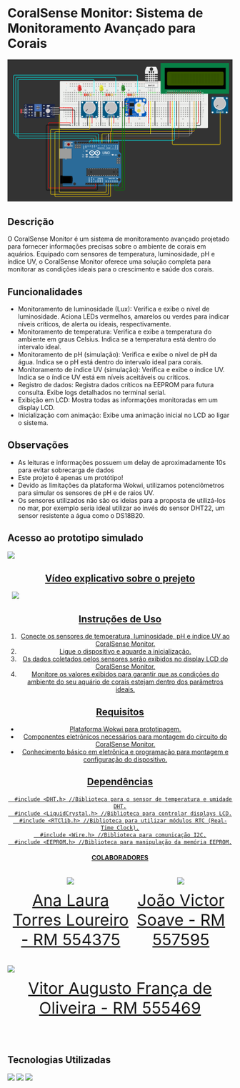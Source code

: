 # CoralSense Monitor: Sistema de Monitoramento Avançado para Corais

![Imagem do CoralSense Monitor](./img/circuito.png)

## Descrição

O CoralSense Monitor é um sistema de monitoramento avançado projetado para fornecer informações precisas sobre o ambiente de corais em aquários. Equipado com sensores de temperatura, luminosidade, pH e índice UV, o CoralSense Monitor oferece uma solução completa para monitorar as condições ideais para o crescimento e saúde dos corais.

## Funcionalidades
- Monitoramento de luminosidade (Lux): Verifica e exibe o nível de luminosidade. Aciona LEDs vermelhos, amarelos ou verdes para indicar níveis críticos, de alerta ou ideais, respectivamente.
- Monitoramento de temperatura: Verifica e exibe a temperatura do ambiente em graus Celsius. Indica se a temperatura está dentro do intervalo ideal.
- Monitoramento de pH (simulação): Verifica e exibe o nível de pH da água. Indica se o pH está dentro do intervalo ideal para corais.
- Monitoramento de índice UV (simulação): Verifica e exibe o índice UV. Indica se o índice UV está em níveis aceitáveis ou críticos.
- Registro de dados: Registra dados críticos na EEPROM para futura consulta. Exibe logs detalhados no terminal serial.
- Exibição em LCD: Mostra todas as informações monitoradas em um display LCD.
- Inicialização com animação: Exibe uma animação inicial no LCD ao ligar o sistema.

## Observações
- As leituras e informações possuem um delay de aproximadamente 10s para evitar sobrecarga de dados
- Este projeto é apenas um protótipo!
- Devido as limitações da plataforma Wokwi, utilizamos potenciômetros para simular os sensores de pH e de raios UV.
- Os sensores utilizados não são os ideias para a proposta de utilizá-los no mar, por exemplo seria ideal utilizar ao invés do sensor DHT22, um sensor resistente a água como o DS18B20.

## Acesso ao prototipo simulado
<a href="//wokwi.com/projects/399722316556201985" target="_blank" style="text-align: center; margin-right: 10px;">
  <img loading="lazy" src=https://github.com/mareasea/.github/assets/136378912/6568c29b-ca0c-488e-b784-1c9b44fc3526 width="150px"
</a>

## Vídeo explicativo sobre o prejeto

<a href="### " target="_blank" style="text-align: center; margin-right: 10px;">
  <img loading="lazy" src=https://github.com/mareasea/.github/assets/136378912/2cb0afcc-b8be-4f2c-8eb7-57c15e6dc886 width="150px"
</a>

## Instruções de Uso

1. Conecte os sensores de temperatura, luminosidade, pH e índice UV ao CoralSense Monitor.
2. Ligue o dispositivo e aguarde a inicialização.
3. Os dados coletados pelos sensores serão exibidos no display LCD do CoralSense Monitor.
4. Monitore os valores exibidos para garantir que as condições do ambiente do seu aquário de corais estejam dentro dos parâmetros ideais.

## Requisitos

- Plataforma Wokwi para prototipagem.
- Componentes eletrônicos necessários para montagem do circuito do CoralSense Monitor.
- Conhecimento básico em eletrônica e programação para montagem e configuração do dispositivo.

## Dependências
```
  #include <DHT.h> //Biblioteca para o sensor de temperatura e umidade DHT.
  #include <LiquidCrystal.h> //Biblioteca para controlar displays LCD.
  #include <RTClib.h> //Biblioteca para utilizar módulos RTC (Real-Time Clock).
  #include <Wire.h> //Biblioteca para comunicação I2C.
  #include <EEPROM.h> //Biblioteca para manipulação da memória EEPROM.
```
#### COLABORADORES

<div style="display: flex; justify-content: space-between; align-items: center;">
<a href="https://github.com/AnaTorresLoureiro" target="_blank" style="text-align: center; margin-right: 10px;">
<img loading="lazy" src="https://avatars.githubusercontent.com/AnaTorresLoureiro" width=120>
<p style="font-size:min(2vh, 36px); margin-top: 10px;">Ana Laura Torres Loureiro - RM 554375</p>
</a>

<a href="https://github.com/jaoAprendiz" target="_blank" style="text-align: center; margin-right: 10px;">
<img loading="lazy" src="https://avatars.githubusercontent.com/jaoAprendiz" width=120>
<p style="font-size:min(2vh, 36px); margin-top: 10px;">João Victor Soave - RM 557595</p>
</a>
</div>

<a href="https://github.com/Vitorr-AF" target="_blank" style="text-align: center; margin-right: 10px;">
<img loading="lazy" src="https://avatars.githubusercontent.com/Vitorr-AF" width=120>
<p style="font-size:min(2vh, 36px); margin-top: 10px;">Vitor Augusto França de Oliveira - RM 555469</p>
</a>
</div>

## Tecnologias Utilizadas
![](https://img.shields.io/badge/Arduino-00979D?style=for-the-badge&logo=Arduino&logoColor=white)
![](https://img.shields.io/badge/C-00599C?style=for-the-badge&logo=c&logoColor=white)
![](https://img.shields.io/badge/C%2B%2B-00599C?style=for-the-badge&logo=c%2B%2B&logoColor=white)

